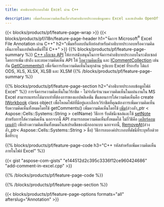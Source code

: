 ```yaml
---
title: คำอธิบายประกอบไฟล์ Excel ผ่าน C++

description: เพิ่มหรือลบความคิดเห็นเกี่ยวกับคำอธิบายประกอบข้อมูลของ Excel และสเปรดชีต OpenOffice ด้วยไลบรารี C++
---
```

{{< blocks/products/pf/feature-page-wrap >}}
{{< blocks/products/pf/i18n/feature-page-header h1="จัดการ Microsoft<sup>&reg;</sup> Excel File Annotation ผ่าน C++" h2="เพิ่มหรือลบบันทึกย่อสำหรับคำอธิบายประกอบหรือความคิดเห็นภายในแอปพลิเคชันที่ใช้ C++" >}}
{{% blocks/products/pf/feature-page-summary %}}
[C++ เอ็กเซล API](/cells/cpp/) ให้การสนับสนุนในการจัดการคำอธิบายประกอบในระดับเซลล์โดยการเพิ่ม เข้าถึง และลบความคิดเห็น API ให้ [ไอความคิดเห็น](https://reference.aspose.com/cells/cpp/class/aspose.cells.i_comment) และ [ICommentCollection](https://reference.aspose.com/cells/cpp/class/aspose.cells.i_comment_collection) เช่นกัน [GetIComments()](https://reference.aspose.com/cells/cpp/class/aspose.cells.i_worksheet#ae7cce5f85b7b25a1e5c58df1b613ca5a) เพื่อจัดการกับความคิดเห็นในทุกด้าน รูปแบบ Excel ที่รองรับ ได้แก่ ODS, XLS, XLSX, XLSB และ XLSM
{{% /blocks/products/pf/feature-page-summary %}}

{{% blocks/products/pf/feature-page-section h2="คำอธิบายประกอบข้อมูลไฟล์ Excel" %}}
การจัดการความคิดเห็นในเวิร์กชีต - ไม่จำกัดจำนวนความคิดเห็นในแผ่นงานใน MS Excel สามารถแทรกได้มากเท่าที่ต้องการของแอปพลิเคชัน ขั้นตอนการใส่ความคิดเห็นคือ create [IWorkbook](https://reference.aspose.com/cells/cpp/class/aspose.cells.i_workbook) class object เพื่อโหลดไฟล์ที่มีอยู่และเลือกเวิร์กชีตที่คุณต้องการเพิ่มความคิดเห็น รับความคิดเห็นทั้งหมดโดยใช้ getComments() เพิ่มความคิดเห็นโดยใช้ [เพิ่ม](https://reference.aspose.com/cells/cpp/class/aspose.cells.i_comment_collection#a3f014415e292fa15c6220e9727dad384)(ล่วงล้ำ_ptr < Aspose::Cells::Systems::String > cellName) วิธีการ รับดัชนีเซลล์และใช้ [setNote](https://reference.aspose.com/cells/cpp/com.aspose.cells/comment#Note) สำหรับการใส่ความคิดเห็น นอกจากนี้ API สามารถลบความคิดเห็นทั้งหมดได้ ไม่กี่วิธีคือ [เคลียร์คอมเมนต์()](https://reference.aspose.com/cells/cpp/class/aspose.cells.i_worksheet#ad4e0ea291ae60fc1b5d815e520edc6c3) เพื่อล้างความคิดเห็นทั้งหมดในสเปรดชีตของนักออกแบบ นอกจากนี้, [RemoveAt](https://reference.aspose.com/cells/cpp/class/aspose.cells.i_worksheet_collection#addabcc7d7d76874694018fb3ba37b72c)(ล่วงล้ำ_ptr< Aspose::Cells::Systems::String > ชื่อ) วิธีการลบองค์ประกอบที่ดัชนีที่ระบุหรือด้วยชื่อที่ระบุ

{{% blocks/products/pf/feature-page-code h3="C++ รหัสสำหรับเพิ่มความคิดเห็นภายในไฟล์ Excel" %}}

{{< gist "aspose-com-gists" "e144512d2c395c3336f12ce960424686" "add-comment-in-excel.cpp" >}}

{{% /blocks/products/pf/feature-page-code %}}

{{% /blocks/products/pf/feature-page-section %}}

{{< blocks/products/pf/feature-page-options formats="all" afterslug="Annotation" >}}
